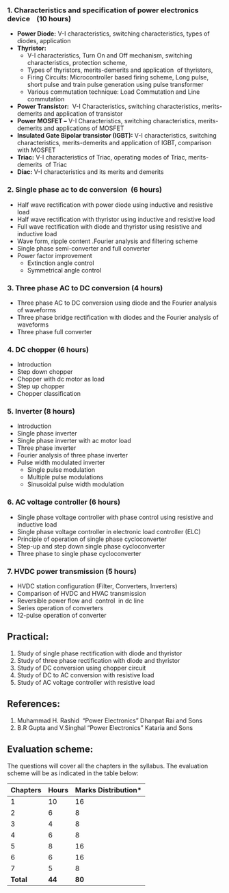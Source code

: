 ### **1. Characteristics and specification of power electronics device    (10 hours)**
- **Power Diode:** V-I characteristics, switching characteristics, types of diodes, application
- **Thyristor:**
    - V-I characteristics, Turn On and Off mechanism, switching characteristics, protection scheme, 
    - Types of thyristors, merits-demerits and application  of thyristors, 
    - Firing Circuits: Microcontroller based firing scheme, Long pulse, short pulse and train pulse generation using pulse transformer
    - Various commutation technique: Load Commutation and Line commutation
- **Power Transistor:**  V-I Characteristics, switching characteristics, merits-demerits and application of transistor
- **Power MOSFET –** V-I Characteristics, switching characteristics, merits-demerits and applications of MOSFET
- **Insulated Gate Bipolar transistor (IGBT):** V-I characteristics, switching characteristics, merits-demerits and application of IGBT, comparison with MOSFET
- **Triac:** V-I characteristics of Triac, operating modes of Triac, merits-demerits  of Triac
- **Diac:** V-I characteristics and its merits and demerits

### **2. Single phase ac to dc conversion  (6 hours)**
- Half wave rectification with power diode using inductive and resistive load
- Half wave rectification with thyristor using inductive and resistive load
- Full wave rectification with diode and thyristor using resistive and inductive load
- Wave form, ripple content .Fourier analysis and filtering scheme
- Single phase semi-converter and full converter
- Power factor improvement
    - Extinction angle control
    - Symmetrical angle control

### **3. Three phase AC to DC conversion (4 hours)**
- Three phase AC to DC conversion using diode and the Fourier analysis of waveforms
- Three phase bridge rectification with diodes and the Fourier analysis of waveforms
- Three phase full converter

### **4. DC chopper (6 hours)**
- Introduction
- Step down chopper
- Chopper with dc motor as load
- Step up chopper
- Chopper classification

### **5. Inverter (8 hours)**
- Introduction
- Single phase inverter
- Single phase inverter with ac motor load
- Three phase inverter
- Fourier analysis of three phase inverter
- Pulse width modulated inverter 
    - Single pulse modulation
    - Multiple pulse modulations
    - Sinusoidal pulse width modulation

### **6. AC voltage controller (6 hours)**
- Single phase voltage controller with phase control using resistive and inductive load
- Single phase voltage controller in electronic load controller (ELC)          
- Principle of operation of single phase cycloconverter
- Step-up and step down single phase cycloconverter
- Three phase to single phase cycloconverter

### **7. HVDC power transmission (5 hours)**
- HVDC station configuration (Filter, Converters, Inverters)
- Comparison of HVDC and HVAC transmission
- Reversible power flow and  control  in dc line
- Series operation of converters
- 12-pulse operation of converter

## **Practical:**

1. Study of single phase rectification with diode and thyristor
2. Study of three phase rectification with diode and thyristor
3. Study of DC conversion using chopper circuit
4. Study of DC to AC conversion with resistive load
5. Study of AC voltage controller with resistive load

## **References:**

1. Muhammad H. Rashid  “Power Electronics” Dhanpat Rai and Sons
2. B.R Gupta and V.Singhal “Power Electronics” Kataria and Sons

## **Evaluation scheme:**

The questions will cover all the chapters in the syllabus. The evaluation scheme will be as indicated in the table below:

| Chapters  | Hours  | Marks Distribution\* |
| --------- | ------ | -------------------- |
| 1         | 10     | 16                   |
| 2         | 6      | 8                    |
| 3         | 4      | 8                    |
| 4         | 6      | 8                    |
| 5         | 8      | 16                   |
| 6         | 6      | 16                   |
| 7         | 5      | 8                    |
| **Total** | **44** | **80**               |
